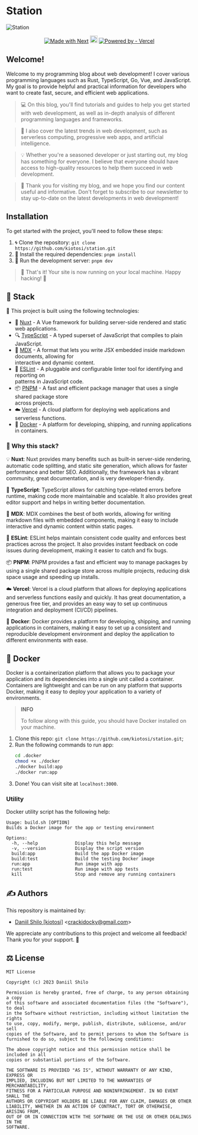 # Station
![Station](https://user-images.githubusercontent.com/101672047/229103541-c22b0cc1-f8c9-4e86-acbf-04e6767278a9.png)

<p align="center">
    <a href="https://nuxt.com/" target="_blank"><img src="https://img.shields.io/badge/Made%20with-Nuxt-darkgreen?style=flat&logo=nuxt.js" alt="Made with Next" /></a>
    <a href="https://www.typescriptlang.org/" target="_blank"><img src="https://img.shields.io/badge/Built%20with-TypeScript-3178C6?logo=typescript" alt="Built with TypeScript" height="20"></a>
    <a href="https://vercel.com" target="_blank"><img src="https://img.shields.io/badge/Powered_by-Vercel-242424?logo=vercel" alt="Powered by - Vercel"></a>
</p>

## Welcome!
Welcome to my programming blog about web development! I cover various programming languages such as Rust, TypeScript, Go, Vue, and JavaScript. My goal is to provide helpful and practical information for developers who want to create fast, secure, and efficient web applications.

> 💻 On this blog, you'll find tutorials and guides to help you get started with web development, as well as in-depth analysis of different programming languages and frameworks.

> 🚀 I also cover the latest trends in web development, such as serverless computing, progressive web apps, and artificial intelligence.

> 💡 Whether you're a seasoned developer or just starting out, my blog has something for everyone. I believe that everyone should have access to high-quality resources to help them succeed in web development.

> 🙏 Thank you for visiting my blog, and we hope you find our content useful and informative. Don't forget to subscribe to our newsletter to stay up-to-date on the latest developments in web development!

## Installation

To get started with the project, you'll need to follow these steps:

1. 🌀 Clone the repository: `git clone https://github.com/kiotosi/station.git`
2. 🔧 Install the required dependencies: `pnpm install`
3. 🚀 Run the development server: `pnpm dev`

> 🎉 That's it! Your site is now running on your local machine. Happy hacking! 🎉

## 🚀 Stack

🚀 This project is built using the following technologies:

- 🌟 [Nuxt](https://nuxt.com) - A Vue framework for building server-side rendered and static web applications.
- 🔍 [TypeScript](https://www.typescriptlang.org/) - A typed superset of JavaScript that compiles to plain JavaScript.
- 📝 [MDX](https://mdxjs.com/) - A format that lets you write JSX embedded inside markdown documents, allowing for \
  interactive and dynamic content.
- 🔧 [ESLint](https://eslint.org/) - A pluggable and configurable linter tool for identifying and reporting on \
  patterns in JavaScript code.
- 📦 [PNPM](https://pnpm.js.org/) - A fast and efficient package manager that uses a single shared package store \
  across projects.
- ☁️ [Vercel](https://vercel.com/) - A cloud platform for deploying web applications and serverless functions.
- 🐳 [Docker](https://www.docker.com/) - A platform for developing, shipping, and running applications in containers.

### 🤔 Why this stack?

💡 **Nuxt**: Nuxt provides many benefits such as built-in server-side rendering, automatic code splitting,
and static site generation, which allows for faster performance and better SEO. Additionally, the framework has a
vibrant community, great documentation, and is very developer-friendly.

🤖 **TypeScript**: TypeScript allows for catching type-related errors before runtime, making code more maintainable and
scalable. It also provides great editor support and helps in writing better documentation.

🎨 **MDX**: MDX combines the best of both worlds, allowing for writing markdown files with embedded components, making
it easy to include interactive and dynamic content within static pages.

🔧 **ESLint**: ESLint helps maintain consistent code quality and enforces best practices across the project. It also
provides instant feedback on code issues during development, making it easier to catch and fix bugs.

📦 **PNPM**: PNPM provides a fast and efficient way to manage packages by using a single shared package store across
multiple projects, reducing disk space usage and speeding up installs.

☁️ **Vercel**: Vercel is a cloud platform that allows for deploying applications and serverless functions easily and
quickly. It has great documentation, a generous free tier, and provides an easy way to set up continuous integration and
deployment (CI/CD) pipelines.

🐳 **Docker**: Docker provides a platform for developing, shipping, and running applications in containers, making it
easy to set up a consistent and reproducible development environment and deploy the application to different
environments with ease.

## 🐳 Docker
Docker is a containerization platform that allows you to package your application and its dependencies into a single
unit called a container. Containers are lightweight and can be run on any platform that supports Docker, making it easy
to deploy your application to a variety of environments.

> **INFO**
>
> To follow along with this guide, you should have Docker installed on your machine.


1. Clone this repo: `git clone https://github.com/kiotosi/station.git`;
2. Run the following commands to run app:
    ```bash
    cd .docker
    chmod +x ./docker
    ./docker build:app
    ./docker run:app
    ```
3. Done! You can visit site at `localhost:3000`.

### Utility
Docker utility script has the following help:

```text
Usage: build.sh [OPTION]
Builds a Docker image for the app or testing environment

Options:
  -h, --help              Display this help message
  -v, --version           Display the script version
  build:app               Build the app Docker image
  build:test              Build the testing Docker image
  run:app                 Run image with app
  run:test                Run image with app tests
  kill                    Stop and remove any running containers
```

## ✍️ Authors

This repository is maintained by:

- [Daniil Shilo [kiotosi]](https://github.com/kiotosi) \<crackidocky@gmail.com\>

We appreciate any contributions to this project and welcome all feedback! Thank you for your support. 🙏

## ⚖️ License

```
MIT License

Copyright (c) 2023 Daniil Shilo

Permission is hereby granted, free of charge, to any person obtaining a copy
of this software and associated documentation files (the "Software"), to deal
in the Software without restriction, including without limitation the rights
to use, copy, modify, merge, publish, distribute, sublicense, and/or sell
copies of the Software, and to permit persons to whom the Software is
furnished to do so, subject to the following conditions:

The above copyright notice and this permission notice shall be included in all
copies or substantial portions of the Software.

THE SOFTWARE IS PROVIDED "AS IS", WITHOUT WARRANTY OF ANY KIND, EXPRESS OR
IMPLIED, INCLUDING BUT NOT LIMITED TO THE WARRANTIES OF MERCHANTABILITY,
FITNESS FOR A PARTICULAR PURPOSE AND NONINFRINGEMENT. IN NO EVENT SHALL THE
AUTHORS OR COPYRIGHT HOLDERS BE LIABLE FOR ANY CLAIM, DAMAGES OR OTHER
LIABILITY, WHETHER IN AN ACTION OF CONTRACT, TORT OR OTHERWISE, ARISING FROM,
OUT OF OR IN CONNECTION WITH THE SOFTWARE OR THE USE OR OTHER DEALINGS IN THE
SOFTWARE.
```

